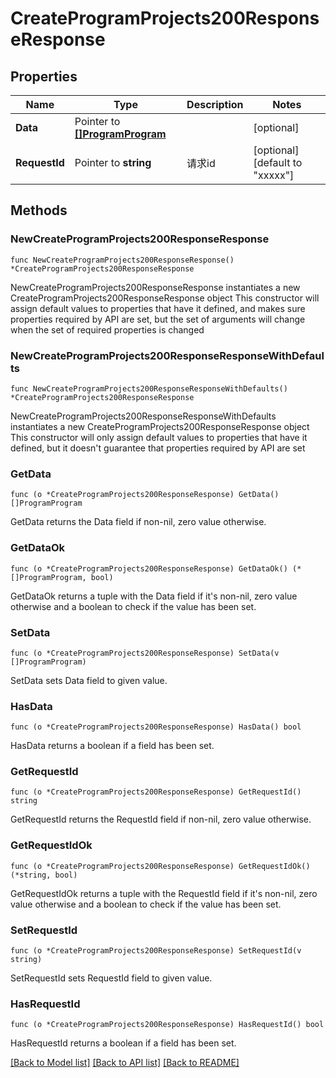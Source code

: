 # CreateProgramProjects200ResponseResponse

## Properties

Name | Type | Description | Notes
------------ | ------------- | ------------- | -------------
**Data** | Pointer to [**[]ProgramProgram**](ProgramProgram.md) |  | [optional] 
**RequestId** | Pointer to **string** | 请求id | [optional] [default to "xxxxx"]

## Methods

### NewCreateProgramProjects200ResponseResponse

`func NewCreateProgramProjects200ResponseResponse() *CreateProgramProjects200ResponseResponse`

NewCreateProgramProjects200ResponseResponse instantiates a new CreateProgramProjects200ResponseResponse object
This constructor will assign default values to properties that have it defined,
and makes sure properties required by API are set, but the set of arguments
will change when the set of required properties is changed

### NewCreateProgramProjects200ResponseResponseWithDefaults

`func NewCreateProgramProjects200ResponseResponseWithDefaults() *CreateProgramProjects200ResponseResponse`

NewCreateProgramProjects200ResponseResponseWithDefaults instantiates a new CreateProgramProjects200ResponseResponse object
This constructor will only assign default values to properties that have it defined,
but it doesn't guarantee that properties required by API are set

### GetData

`func (o *CreateProgramProjects200ResponseResponse) GetData() []ProgramProgram`

GetData returns the Data field if non-nil, zero value otherwise.

### GetDataOk

`func (o *CreateProgramProjects200ResponseResponse) GetDataOk() (*[]ProgramProgram, bool)`

GetDataOk returns a tuple with the Data field if it's non-nil, zero value otherwise
and a boolean to check if the value has been set.

### SetData

`func (o *CreateProgramProjects200ResponseResponse) SetData(v []ProgramProgram)`

SetData sets Data field to given value.

### HasData

`func (o *CreateProgramProjects200ResponseResponse) HasData() bool`

HasData returns a boolean if a field has been set.

### GetRequestId

`func (o *CreateProgramProjects200ResponseResponse) GetRequestId() string`

GetRequestId returns the RequestId field if non-nil, zero value otherwise.

### GetRequestIdOk

`func (o *CreateProgramProjects200ResponseResponse) GetRequestIdOk() (*string, bool)`

GetRequestIdOk returns a tuple with the RequestId field if it's non-nil, zero value otherwise
and a boolean to check if the value has been set.

### SetRequestId

`func (o *CreateProgramProjects200ResponseResponse) SetRequestId(v string)`

SetRequestId sets RequestId field to given value.

### HasRequestId

`func (o *CreateProgramProjects200ResponseResponse) HasRequestId() bool`

HasRequestId returns a boolean if a field has been set.


[[Back to Model list]](../README.md#documentation-for-models) [[Back to API list]](../README.md#documentation-for-api-endpoints) [[Back to README]](../README.md)



